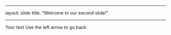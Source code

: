 _ _ _                                                                                                                                                    
layout: slide 
title: "Welcome to our second slide!"
_ _ _
Your text
Use the left arrow to go back
